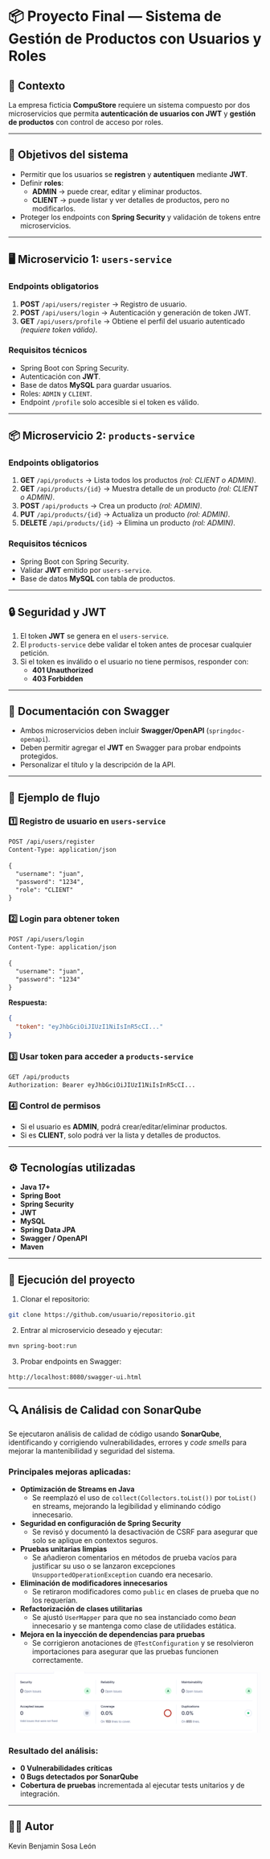 # 📦 Proyecto Final — Sistema de Gestión de Productos con Usuarios y Roles

## 📜 Contexto
La empresa ficticia **CompuStore** requiere un sistema compuesto por dos microservicios que permita **autenticación de usuarios con JWT** y **gestión de productos** con control de acceso por roles.

---

## 🎯 Objetivos del sistema
- Permitir que los usuarios se **registren** y **autentiquen** mediante **JWT**.
- Definir **roles**:
  - **ADMIN** → puede crear, editar y eliminar productos.
  - **CLIENT** → puede listar y ver detalles de productos, pero no modificarlos.
- Proteger los endpoints con **Spring Security** y validación de tokens entre microservicios.

---

## 🖥 Microservicio 1: `users-service`

### Endpoints obligatorios
1. **POST** `/api/users/register` → Registro de usuario.
2. **POST** `/api/users/login` → Autenticación y generación de token JWT.
3. **GET** `/api/users/profile` → Obtiene el perfil del usuario autenticado *(requiere token válido)*.

### Requisitos técnicos
- Spring Boot con Spring Security.
- Autenticación con **JWT**.
- Base de datos **MySQL** para guardar usuarios.
- Roles: `ADMIN` y `CLIENT`.
- Endpoint `/profile` solo accesible si el token es válido.

---

## 📦 Microservicio 2: `products-service`

### Endpoints obligatorios
1. **GET** `/api/products` → Lista todos los productos *(rol: CLIENT o ADMIN)*.
2. **GET** `/api/products/{id}` → Muestra detalle de un producto *(rol: CLIENT o ADMIN)*.
3. **POST** `/api/products` → Crea un producto *(rol: ADMIN)*.
4. **PUT** `/api/products/{id}` → Actualiza un producto *(rol: ADMIN)*.
5. **DELETE** `/api/products/{id}` → Elimina un producto *(rol: ADMIN)*.

### Requisitos técnicos
- Spring Boot con Spring Security.
- Validar **JWT** emitido por `users-service`.
- Base de datos **MySQL** con tabla de productos.

---

## 🔒 Seguridad y JWT
1. El token **JWT** se genera en el `users-service`.
2. El `products-service` debe validar el token antes de procesar cualquier petición.
3. Si el token es inválido o el usuario no tiene permisos, responder con:
   - **401 Unauthorized**
   - **403 Forbidden**

---

## 📄 Documentación con Swagger
- Ambos microservicios deben incluir **Swagger/OpenAPI** (`springdoc-openapi`).
- Deben permitir agregar el **JWT** en Swagger para probar endpoints protegidos.
- Personalizar el título y la descripción de la API.

---

## 🔄 Ejemplo de flujo

### 1️⃣ Registro de usuario en `users-service`
```http
POST /api/users/register
Content-Type: application/json

{
  "username": "juan",
  "password": "1234",
  "role": "CLIENT"
}
```

### 2️⃣ Login para obtener token
```http
POST /api/users/login
Content-Type: application/json

{
  "username": "juan",
  "password": "1234"
}
```
**Respuesta:**
```json
{
  "token": "eyJhbGciOiJIUzI1NiIsInR5cCI..."
}
```

### 3️⃣ Usar token para acceder a `products-service`
```http
GET /api/products
Authorization: Bearer eyJhbGciOiJIUzI1NiIsInR5cCI...
```

### 4️⃣ Control de permisos
- Si el usuario es **ADMIN**, podrá crear/editar/eliminar productos.
- Si es **CLIENT**, solo podrá ver la lista y detalles de productos.

---

## ⚙️ Tecnologías utilizadas
- **Java 17+**
- **Spring Boot**
- **Spring Security**
- **JWT**
- **MySQL**
- **Spring Data JPA**
- **Swagger / OpenAPI**
- **Maven**

---

## 🚀 Ejecución del proyecto
1. Clonar el repositorio:
```bash
git clone https://github.com/usuario/repositorio.git
```
2. Entrar al microservicio deseado y ejecutar:
```bash
mvn spring-boot:run
```
3. Probar endpoints en Swagger:
```
http://localhost:8080/swagger-ui.html
```

---

## 🔍 Análisis de Calidad con SonarQube

Se ejecutaron análisis de calidad de código usando **SonarQube**, identificando y corrigiendo vulnerabilidades, errores y *code smells* para mejorar la mantenibilidad y seguridad del sistema.

### Principales mejoras aplicadas:
- **Optimización de Streams en Java**  
  - Se reemplazó el uso de `collect(Collectors.toList())` por `toList()` en streams, mejorando la legibilidad y eliminando código innecesario.
- **Seguridad en configuración de Spring Security**  
  - Se revisó y documentó la desactivación de CSRF para asegurar que solo se aplique en contextos seguros.
- **Pruebas unitarias limpias**  
  - Se añadieron comentarios en métodos de prueba vacíos para justificar su uso o se lanzaron excepciones `UnsupportedOperationException` cuando era necesario.
- **Eliminación de modificadores innecesarios**  
  - Se retiraron modificadores como `public` en clases de prueba que no los requerían.
- **Refactorización de clases utilitarias**  
  - Se ajustó `UserMapper` para que no sea instanciado como *bean* innecesario y se mantenga como clase de utilidades estática.
- **Mejora en la inyección de dependencias para pruebas**  
  - Se corrigieron anotaciones de `@TestConfiguration` y se resolvieron importaciones para asegurar que las pruebas funcionen correctamente.
 
![Sonar-results](assets/sonar_results.png)

### Resultado del análisis:
- **0 Vulnerabilidades críticas**  
- **0 Bugs detectados por SonarQube**    
- **Cobertura de pruebas** incrementada al ejecutar tests unitarios y de integración.

---

## 👨‍💻 Autor
Kevin Benjamin Sosa León
